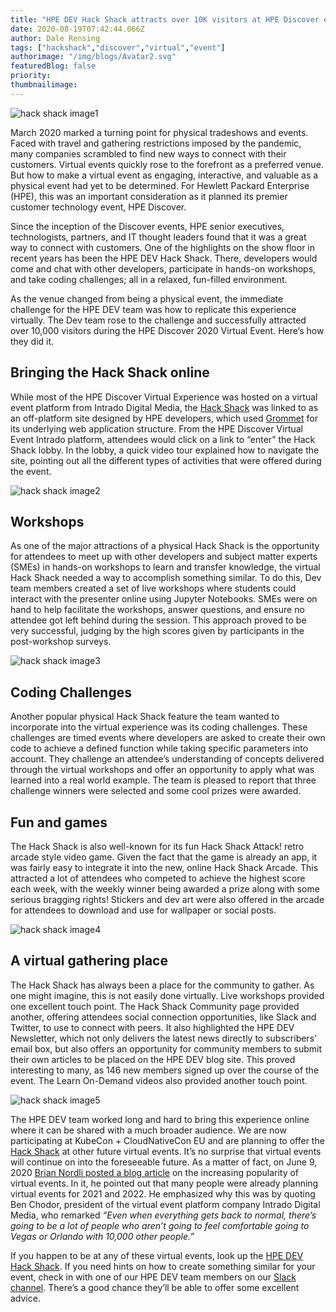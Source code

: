 ```yaml
---
title: "HPE DEV Hack Shack attracts over 10K visitors at HPE Discover event"
date: 2020-08-19T07:42:44.066Z
author: Dale Rensing 
tags: ["hackshack","discover","virtual","event"]
authorimage: "/img/blogs/Avatar2.svg"
featuredBlog: false
priority:
thumbnailimage:
---
```

![hack shack image1](https://hpe-developer-portal.s3.amazonaws.com/uploads/media/2020/7/hack-shack-image1-1597850961298.png)

March 2020 marked a turning point for physical tradeshows and events. Faced with travel and gathering restrictions imposed by the pandemic, many companies scrambled to find new ways to connect with their customers. Virtual events quickly rose to the forefront as a preferred venue. But how to make a virtual event as engaging, interactive, and valuable as a physical event had yet to be determined. For Hewlett Packard Enterprise (HPE), this was an important consideration as it planned its premier customer technology event, HPE Discover.

Since the inception of the Discover events, HPE senior executives, technologists, partners, and IT thought leaders found that it was a great way to connect with customers. One of the highlights on the show floor in recent years has been the HPE DEV Hack Shack. There, developers would come and chat with other developers, participate in hands-on workshops, and take coding challenges; all in a relaxed, fun-filled environment. 

As the venue changed from being a physical event, the immediate challenge for the HPE DEV team was how to replicate this experience virtually. The Dev team rose to the challenge and successfully attracted over 10,000 visitors during the HPE Discover 2020 Virtual Event. Here’s how they did it.

## Bringing the Hack Shack online

While most of the HPE Discover Virtual Experience was hosted on a virtual event platform from Intrado Digital Media, the [Hack Shack](https://hackshack.hpedev.io/) was linked to as an off-platform site designed by HPE developers, which used [Grommet](https://developer.hpe.com/platform/grommet/home) for its underlying web application structure. From the HPE Discover Virtual Event Intrado platform, attendees would click on a link to “enter” the Hack Shack lobby. In the lobby, a quick video tour explained how to navigate the site, pointing out all the different types of activities that were offered during the event.


![hack shack image2](https://hpe-developer-portal.s3.amazonaws.com/uploads/media/2020/7/hack-shack-image2-1597850953889.png)

## Workshops

As one of the major attractions of a physical Hack Shack is the opportunity for attendees to meet up with other developers and subject matter experts (SMEs) in hands-on workshops to learn and transfer knowledge, the virtual Hack Shack needed a way to accomplish something similar. To do this, Dev team members created a set of live workshops where students could interact with the presenter online using Jupyter Notebooks. SMEs were on hand to help facilitate the workshops, answer questions, and ensure no attendee got left behind during the session. This approach proved to be very successful, judging by the high scores given by participants in the post-workshop surveys. 


![hack shack image3](https://hpe-developer-portal.s3.amazonaws.com/uploads/media/2020/7/hack-shack-image3-1597850947424.png)

## Coding Challenges

Another popular physical Hack Shack feature the team wanted to incorporate into the virtual experience was its coding challenges. These challenges are timed events where developers are asked to create their own code to achieve a defined function while taking specific parameters into account. They challenge an attendee’s understanding of concepts delivered through the virtual workshops and offer an opportunity to apply what was learned into a real world example. The team is pleased to report that three challenge winners were selected and some cool prizes were awarded.

## Fun and games

The Hack Shack is also well-known for its fun Hack Shack Attack! retro arcade style video game. Given the fact that the game is already an app, it was fairly easy to integrate it into the new, online Hack Shack Arcade. This attracted a lot of attendees who competed to achieve the highest score each week, with the weekly winner being awarded a prize along with some serious bragging rights! Stickers and dev art were also offered in the arcade for attendees to download and use for wallpaper or social posts.


![hack shack image4](https://hpe-developer-portal.s3.amazonaws.com/uploads/media/2020/7/hack-shack-image4-1597853418103.png)

## A virtual gathering place

The Hack Shack has always been a place for the community to gather. As one might imagine, this is not easily done virtually. Live workshops provided one excellent touch point. The Hack Shack Community page provided another, offering attendees social connection opportunities, like Slack and Twitter, to use to connect with peers. It also highlighted the HPE DEV Newsletter, which not only delivers the latest news directly to subscribers' email box, but also offers an opportunity for community members to submit their own articles to be placed on the HPE DEV blog site. This proved interesting to many, as 146 new members signed up over the course of the event. The Learn On-Demand videos also provided another touch point.


![hack shack image5](https://hpe-developer-portal.s3.amazonaws.com/uploads/media/2020/7/hack-shack-image5-1597850929851.png)

The HPE DEV team worked long and hard to bring this experience online where it can be shared with a much broader audience. We are now participating at KubeCon + CloudNativeCon EU and are planning to offer the [Hack Shack](https://hackshack.hpedev.io/) at other future virtual events. It’s no surprise that virtual events will continue on into the foreseeable future. As a matter of fact, on June 9, 2020 [Brian Nordli posted a blog article](https://builtin.com/marketing/virtual-event-engagement-strategies) on the increasing popularity of virtual events. In it, he pointed out that many people were already planning virtual events for 2021 and 2022. He emphasized why this was by quoting Ben Chodor, president of the virtual event platform company Intrado Digital Media, who remarked *“Even when everything gets back to normal, there’s going to be a lot of people who aren’t going to feel comfortable going to Vegas or Orlando with 10,000 other people.”*

If you happen to be at any of these virtual events, look up the [HPE DEV Hack Shack](https://hackshack.hpedev.io/). If you need hints on how to create something similar for your event, check in with one of our HPE DEV team members on our [Slack channel](https://slack.hpedev.io/). There’s a good chance they’ll be able to offer some excellent advice.
